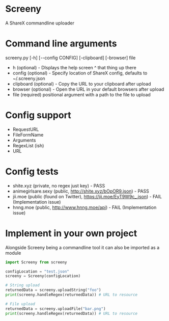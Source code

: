 # Screeny
A ShareX commandline uploader

# Command line arguments
screeny.py [-h] [--config CONFIG] [-clipboard] [-browser] file
* h (optional) - DIsplays the help screen ^ that thing up there
* config (optional) - Specify location of ShareX config, defaults to ~/.screeny.json
* clipboard (optional) - Copy the URL to your clipboard after upload
* browser (optional) - Open the URL in your default browsers after upload
* file (required) positional argument with a path to the file to upload

# Config support
* RequestURL
* FileFormName
* Arguments
* RegexList (ish)
* URL

# Config tests
* shite.xyz (private, no regex just key) - PASS
* animegirlsare.sexy (public, http://shite.xyz/bOpOR9.json) - PASS
* jii.moe (public (found on Twitter), https://jii.moe/EyT9W9c_.json) - FAIL (Implementation issue)
* hnng.moe (public, http://www.hnng.moe/api) - FAIL (Implementation issue)

# Implement in your own project
Alongside Screeny being a commandline tool it can also be imported as a module
```python
import Screeny from screeny

configLocation = "test.json"
screeny = Screeny(configLocation)

# String upload
returnedData = screeny.uploadString("foo")
print(screeny.handleRegex(returnedData)) # URL to resource

# File upload
returnedData = screeny.uploadFile("bar.png")
print(screeny.handleRegex(returnedData)) # URL to resource
```
